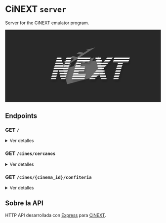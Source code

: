 # CiNEXT `server`

Server for the CiNEXT emulator program.

<img src="https://raw.githubusercontent.com/GNUfamilia-fisi/CiNEXT/main/media/CiNEXT%20logo.png"/>

## Endpoints

### GET `/`

<details>
    <summary>Ver detalles</summary>

Estado actual del servidor.

```json
{
    "status": "OK",
    "code": 200,
    "error": null
}
```

</details>

### GET `/cines/cercanos`

<details>
  <summary>Ver detalles</summary>

Devuelve la lista de los cines disponibles en la ciudad del usuario.

La lista `cinemas`, de existir estará ordenada por cercanía al usuario.
El primer cine siempre será el más cercano.

Para determinar la ciudad y las coordenadas aproximadas del usuario, se hace
uso de la librería [geoip-lite](https://www.npmjs.com/package/geoip-lite).

Ejemplo de respuesta:

```jsonc
{
    "city": "Lima",
    "cinemas": [
        {
            "cinema_id": "2705",
            "name": "Cinemark Gamarra",
            "city": "Lima"
        },
        // ...
    ],
    "nearest_id": "2705",
    "code": 200,
    "error": null
}
```

Cuando no hay cines disponibles en la ciudad del usuario, devuelve:

```json
{
    "city": "<nombre_de_la_ciudad_muy_muy_lejana>",
    "cinemas": [],
    "nearest_id": null,
    "code": 404,
    "error": "No hay cines disponibles en tu ciudad"
}
```

Cuando no se puede determinar la ubicación del usuario, devuelve:

```json
{
    "city": null,
    "cinemas": [],
    "nearest_id": null,
    "code": 500,
    "error": "No se pudo determinar la ubicación"
}
```

En caso de errores internos, devuelve:

```json
{
    "city": null,
    "cinemas": [],
    "nearest_id": null,
    "code": 503,
    "error": "Error al cargar los cines"
}
```

En cualquiera de estos casos, se recomienda usar el endpoint `/cines` para
obtener la lista completa de cines disponibles.

</details>

### GET `/cines/{cinema_id}/confiteria`

<details>
    <summary>Ver detalles</summary>

Devuelve la lista de productos de la confitería de un cine determinado.

Ejemplo de respuesta:

```json
{
    "confiteria": [
        {
            "item_id": "528",
            "name": "*COMBO TRIO CMK SAL",
            "description": "3 Canchitas medianas saladas + 3 Gaseosas medianas",
            "priceInCents": 7100
        },
        {
            "item_id": "529",
            "name": "*COMBO DUO CMK SAL",
            "description": "2 Canchitas grandes saladas + 2 Gaseosas grandes",
            "priceInCents": 5600
        },
    ],
    "code": 200,
    "error": null
}
```

Si el `cinema_id` proporcionado no pertenece a ningún cine, devuelve:

```json
{
    "confiteria": [],
    "code": 404,
    "error": "Cine no encontrado"
}
```
</details>

## Sobre la API

HTTP API desarrollada con [Express](https://expressjs.com/) para
[CiNEXT](https://nodejs.org/).
